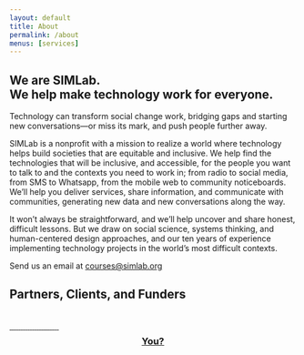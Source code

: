 ```yaml
---
layout: default
title: About
permalink: /about
menus: [services]
---
```


## We are SIMLab. <br> We help make technology work for everyone.

Technology can transform social change work, bridging gaps and starting new conversations—or miss its mark, and push people further away.

SIMLab is a nonprofit with a mission to realize a world where technology helps build societies that are equitable and inclusive. We help find the technologies that will be inclusive, and accessible, for the people you want to talk to and the contexts you need to work in; from radio to social media, from SMS to Whatsapp, from the mobile web to community noticeboards. We’ll help you deliver services, share information, and communicate with communities, generating new data and new conversations along the way.

It won’t always be straightforward, and we’ll help uncover and share honest, difficult lessons. But we draw on social science, systems thinking, and human-centered design approaches, and our ten years of experience implementing technology projects in the world’s most difficult contexts.

Send us an email at <a href="mailto:courses@simlab.org">courses@simlab.org</a>


## Partners, Clients, and Funders
<br/>

<div class="grid-items-lines">
  <a href="http://google.org" class="grid-item col-md-4">
    <img src="{{site.baseurl}}/images/partners/google.png" alt="">
  </a>
  <a href="http://hewlett.org" class="grid-item col-md-4">
    <img src="{{site.baseurl}}/images/partners/hewlett.jpg" alt="">
  </a>
  <a href="https://www.gov.uk/government/organisations/department-for-international-development" class="grid-item col-md-4">
    <img src="{{site.baseurl}}/images/partners/dfid.jpg" alt="">
  </a>
  <a href="http://ec.europa.eu/index_en.htm" class="grid-item col-md-4">
    <img src="{{site.baseurl}}/images/partners/ec.png" alt="">
  </a>
  <a href="http://www.un.org/democracyfund/" class="grid-item col-md-4">
    <img src="{{site.baseurl}}/images/partners/undef.jpg" alt="">
  </a>
  <a href="http://preparecenter.org/" class="grid-item col-md-4">
    <img src="{{site.baseurl}}/images/partners/gdpc.jpg" alt="">
  </a>
  <a href="http://dclibrary.org" class="grid-item col-md-4">
    <img src="{{site.baseurl}}/images/partners/dcpl.jpg" alt="">
  </a>
  <a href="http://knightfoundation.org/" class="grid-item col-md-4">
    <img src="{{site.baseurl}}/images/partners/knight.jpg" alt="">
  </a>
  <a href="http://landesa.org/" class="grid-item col-md-4">
    <img src="{{site.baseurl}}/images/partners/landesa.jpg" alt="">
  </a>
  <a href="http://worldbank.org/" class="grid-item col-md-4">
    <img src="{{site.baseurl}}/images/partners/worldbank.png" alt="">
  </a>
  <a href="http://nmbu.no/en" class="grid-item col-md-4">
    <img src="{{site.baseurl}}/images/partners/nmbu.png" alt="">
  </a>
  <a href="http://worldvision.org/" class="grid-item col-md-4">
    <img src="{{site.baseurl}}/images/partners/worldvision.png" alt="">
  </a>
  <a href="http://beautifulrising.org/" class="grid-item col-md-4">
    <img src="{{site.baseurl}}/images/partners/beautifulrising.png" alt="">
  </a>
  <a href="http://cdacnetwork.org/" class="grid-item col-md-4">
    <img src="{{site.baseurl}}/images/partners/cdac.png" alt="">
  </a>
  <a href="http://usip.org/" class="grid-item col-md-4">
    <img src="{{site.baseurl}}/images/partners/usip.png" alt="">
  </a>
  <a href="http://www.cashlearning.org" class="grid-item col-md-4">
    <img src="{{site.baseurl}}/images/partners/calp.png" alt="">
  </a>
  <a href="http://baylegal.org/" class="grid-item col-md-4">
    <img src="{{site.baseurl}}/images/partners/baylegal.jpg" alt="">
  </a>
  <a href="http://www.legalaidofnebraska.org/" class="grid-item col-md-4">
    <img src="{{site.baseurl}}/images/partners/lan.jpg" alt="">
  </a>
  <a href="http://www.liftcommunities.org/" class="grid-item col-md-4">
    <img src="{{site.baseurl}}/images/partners/lift.jpg" alt="">
  </a>
  <a href="http://www.sfcg.org/" class="grid-item col-md-4">
    <img src="{{site.baseurl}}/images/partners/sfcg.jpg" alt="">
  </a>
  <a href="http://www.kippdelta.org/" class="grid-item col-md-4">
    <img src="{{site.baseurl}}/images/partners/kipp.png" alt="">
  </a>
  <a href="http://www.peacetechlab.org/" class="grid-item col-md-4">
    <img src="{{site.baseurl}}/images/partners/ptl.png" alt="">
  </a>
  <a href="http://www.danishdemininggroup.dk/" class="grid-item col-md-4">
    <img src="{{site.baseurl}}/images/partners/ddg.png" alt="">
  </a>
  <a href="mailto:hello@simlab.org" class="grid-item col-md-4">
    <h3 style="text-align:center; margin-top:.5em">You?</h3>
  </a>
  <div class="right-cover"></div>
  <div class="bottom-cover"></div>
</div>
